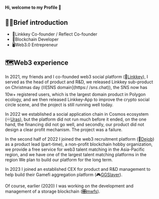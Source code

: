 #### Hi, welcome to my Profile 👋

<!--
**meta-bowen/meta-bowen** is a ✨ _special_ ✨ repository because its `README.md` (this file) appears on your GitHub profile.

Here are some ideas to get you started:

- 🔭 I’m currently working on ...
- 🌱 I’m currently learning ...
- 👯 I’m looking to collaborate on ...
- 🤔 I’m looking for help with ...
- 💬 Ask me about ...
- 📫 How to reach me: ...
- 😄 Pronouns: ...
- ⚡ Fun fact: ...
-->

## 👨‍💻Brief introduction

- 🔭Linkkey Co-founder / Reflect Co-founder
- 🔗Blockchain Developer
- 🖥️Web3.0 Entrepreneur



## 🗺️Web3 experience

In 2021, my friends and I co-founded web3 social platform (🔑[Linkkey](https://linkkey.io)), I served as the head of product and R&D, we released Linkkey sub-product on Christmas day (⛓️[SNS domain](https:/ /sns.chat)), the SNS now has 10w+ registered users, which is the largest domain product in Polygon ecology, and we then released Linkkey-App to improve the crypto social circle scene, and the project is still running well today.

In 2022 we established a social application chain in Cosmos ecosystem (♾️[Uras](https://ulas.network)), but the platform did not run much before it ended, on the one hand, the financing did not go well, and secondly, our product did not design a clear profit mechanism. The project was a failure.

In the second half of 2022 I joined the web3 recruitment platform (👔[Dejob](https://dejob.top)) as a product lead (part-time), a non-profit blockchain hobby organization, we provide a free service for web3 talent matching in the Asia-Pacific region, and we have one of the largest talent matching platforms in the region We plan to build our platform for the long term.

In 2023 I joined an established CEX for product and R&D management to help build their Gamefi aggregation platform (🎮[GGSlayer](https://ggslayer.io)).

Of course, earlier (2020) I was working on the development and management of a storage blockchain (🎛️[mwfs](https://www.sohu.com/a/430905346_100105055)).
